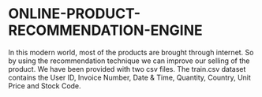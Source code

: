 # ONLINE-PRODUCT-RECOMMENDATION-ENGINE
In this modern world, most of the products are brought through internet. So by using the recommendation technique we can improve our selling of the product. We have been provided with two csv files. The train.csv dataset contains the User ID, Invoice Number, Date &amp; Time, Quantity, Country, Unit Price and Stock Code.
